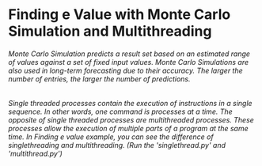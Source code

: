 # Finding e Value with Monte Carlo Simulation and Multithreading
###### Monte Carlo Simulation predicts a result set based on an estimated range of values against a set of fixed input values. Monte Carlo Simulations are also used in long-term forecasting due to their accuracy. The larger the number of entries, the larger the number of predictions.
###### Single threaded processes contain the execution of instructions in a single sequence. In other words, one command is processes at a time. The opposite of single threaded processes are multithreaded processes. These processes allow the execution of multiple parts of a program at the same time. In Finding e value example, you can see the difference of singlethreading and multithreading. (Run the 'singlethread.py' and 'multithread.py')
